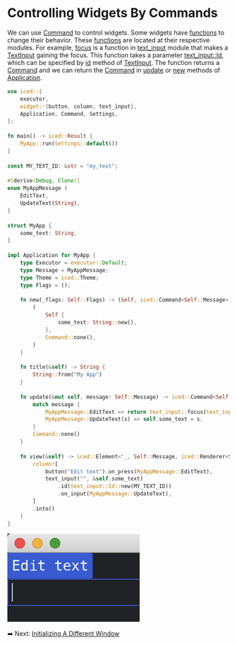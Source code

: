 # Controlling Widgets By Commands

We can use [Command](https://docs.iced.rs/iced/struct.Command.html) to control widgets.
Some widgets have [functions](https://doc.rust-lang.org/stable/book/ch03-03-how-functions-work.html) to change their behavior.
These [functions](https://doc.rust-lang.org/stable/book/ch03-03-how-functions-work.html) are located at their respective modules.
For example, [focus](https://docs.iced.rs/iced/widget/text_input/fn.focus.html) is a function in [text_input](https://docs.iced.rs/iced/widget/text_input/index.html) module that makes a [TextInput](https://docs.iced.rs/iced/widget/text_input/struct.TextInput.html) gaining the focus.
This function takes a parameter [text_input::Id](https://docs.iced.rs/iced/widget/text_input/struct.Id.html), which can be specified by [id](https://docs.iced.rs/iced/widget/text_input/struct.TextInput.html#method.id) method of [TextInput](https://docs.iced.rs/iced/widget/text_input/struct.TextInput.html).
The function returns a [Command](https://docs.iced.rs/iced/struct.Command.html) and we can return the [Command](https://docs.iced.rs/iced/struct.Command.html) in [update](https://docs.iced.rs/iced/application/trait.Application.html#tymethod.update) or [new](https://docs.iced.rs/iced/application/trait.Application.html#tymethod.new) methods of [Application](https://docs.iced.rs/iced/application/trait.Application.html).

```rust
use iced::{
    executor,
    widget::{button, column, text_input},
    Application, Command, Settings,
};

fn main() -> iced::Result {
    MyApp::run(Settings::default())
}

const MY_TEXT_ID: &str = "my_text";

#[derive(Debug, Clone)]
enum MyAppMessage {
    EditText,
    UpdateText(String),
}

struct MyApp {
    some_text: String,
}

impl Application for MyApp {
    type Executor = executor::Default;
    type Message = MyAppMessage;
    type Theme = iced::Theme;
    type Flags = ();

    fn new(_flags: Self::Flags) -> (Self, iced::Command<Self::Message>) {
        (
            Self {
                some_text: String::new(),
            },
            Command::none(),
        )
    }

    fn title(&self) -> String {
        String::from("My App")
    }

    fn update(&mut self, message: Self::Message) -> iced::Command<Self::Message> {
        match message {
            MyAppMessage::EditText => return text_input::focus(text_input::Id::new(MY_TEXT_ID)),
            MyAppMessage::UpdateText(s) => self.some_text = s,
        }
        Command::none()
    }

    fn view(&self) -> iced::Element<'_, Self::Message, iced::Renderer<Self::Theme>> {
        column![
            button("Edit text").on_press(MyAppMessage::EditText),
            text_input("", &self.some_text)
                .id(text_input::Id::new(MY_TEXT_ID))
                .on_input(MyAppMessage::UpdateText),
        ]
        .into()
    }
}
```

![Controlling widgets by commands](./pic/controlling_widgets_by_commands.png)

:arrow_right:  Next: [Initializing A Different Window](./initializing_a_different_window.md)

